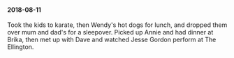 #### 2018-08-11

Took the kids to karate, then Wendy's hot dogs for lunch, and dropped them over mum and dad's for a sleepover. Picked up Annie and had dinner at Brika, then met up with Dave and watched Jesse Gordon perform at The Ellington.